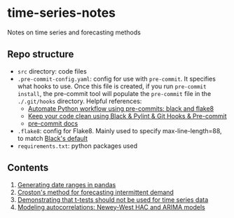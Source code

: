# time-series-notes
Notes on time series and forecasting methods 

## Repo structure 

- `src` directory: code files 
- `.pre-commit-config.yaml`: config for use with `pre-commit`. It specifies what hooks to use. 
  Once this file is created, if you run `pre-commit install`, the pre-commit tool will populate the 
  `pre-commit` file in the `./.git/hooks` directory. Helpful references: 
    - [Automate Python workflow using pre-commits: black and flake8](https://ljvmiranda921.github.io/notebook/2018/06/21/precommits-using-black-and-flake8/)
    - [Keep your code clean using Black & Pylint & Git Hooks & Pre-commit](https://towardsdatascience.com/keep-your-code-clean-using-black-pylint-git-hooks-pre-commit-baf6991f7376)
    - [pre-commit docs](https://pre-commit.com/#)
- `.flake8`: config for Flake8. Mainly used to specify max-line-length=88, to match [Black's default](https://black.readthedocs.io/en/stable/the_black_code_style/current_style.html)
- `requirements.txt`: python packages used 

## Contents 
1. [Generating date ranges in pandas](https://github.com/nayefahmad/time-series-notes/blob/main/src/2022-01-16_generating-date-ranges.ipynb)   
2. [Croston's method for forecasting intermittent demand](https://github.com/nayefahmad/time-series-notes/blob/main/src/2022-02-18_crostons-method-for-forecasting-intermittent-demand.ipynb)
3. [Demonstrating that t-tests should not be used for time series data](https://github.com/nayefahmad/time-series-notes/blob/main/src/2022-03-04_inadequacy-of-t-tests-for-time-series-data.md)
4. [Modeling autocorrelations: Newey-West HAC and ARIMA models](https://github.com/nayefahmad/time-series-notes/blob/main/src/2022-03-08_newey-west-heteroskedasticity-and-autocorrelation-robust-errors.md)
